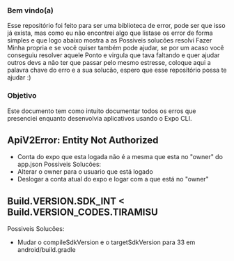 ### Bem vindo(a)
Esse repositório foi feito para ser uma biblioteca de error, pode ser que isso já exista, mas como eu não encontrei algo que listase os error de forma simples e que logo abaixo mostra a as Possiveis solucões resolvi Fazer Minha propria e se você quiser também pode ajudar, se por um acaso você conseguiu resolver aquele Ponto e virgula que tava faltando e quer ajudar outros devs a não ter que passar pelo mesmo estresse, coloque aqui a palavra chave do erro e a sua solucão, espero que esse repositório possa te ajudar :)

### Objetivo

Este documento tem como intuito documentar todos os erros que presenciei enquanto desenvolvia aplicativos usando o Expo CLI.

## ApiV2Error: Entity Not Authorized
- Conta do expo que esta logada não é a mesma que esta no "owner" do app.json
Possiveis Solucões:
- Alterar o owner para o usuario que está logado
- Deslogar a conta atual do expo e logar com a que está no "owner"

## Build.VERSION.SDK_INT < Build.VERSION_CODES.TIRAMISU
Possiveis Solucões:
- Mudar o compileSdkVersion e o targetSdkVersion para 33 em android/build.gradle
